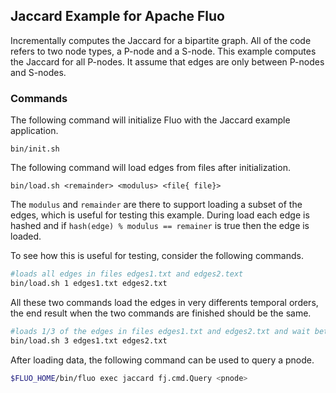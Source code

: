 Jaccard Example for Apache Fluo
-------------------------------

Incrementally computes the Jaccard for a bipartite graph.  All of the code
refers to two node types, a P-node and a S-node.  This example computes the
Jaccard for all P-nodes.  It assume that edges are only between P-nodes and
S-nodes.

### Commands

The following command will initialize Fluo with the Jaccard example application.

```
bin/init.sh
```

The following command will load edges from files after initialization.

```
bin/load.sh <remainder> <modulus> <file{ file}>
```

The `modulus` and `remainder` are there to support loading a subset of the
edges, which is useful for testing this example.  During load each edge is
hashed and if `hash(edge) % modulus == remainer` is true then the edge is
loaded.

To see how this is useful for testing, consider the following commands.

```sh
#loads all edges in files edges1.txt and edges2.text
bin/load.sh 1 edges1.txt edges2.txt
```

All these two commands load the edges in very differents temporal orders, the
end result when the two commands are finished should be the same.

```sh
#loads 1/3 of the edges in files edges1.txt and edges2.txt and wait between
bin/load.sh 3 edges1.txt edges2.txt
```

After loading data, the following command can be used to query a pnode.

```sh
$FLUO_HOME/bin/fluo exec jaccard fj.cmd.Query <pnode>
```








